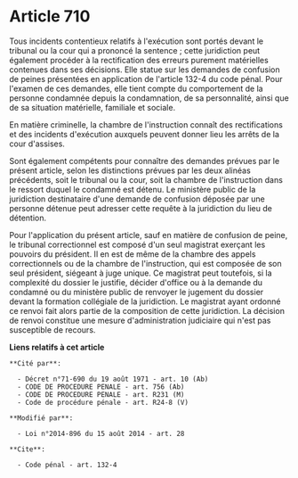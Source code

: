# Article 710

Tous incidents contentieux relatifs à l'exécution sont portés devant le tribunal ou la cour qui a prononcé la sentence ;
cette juridiction peut également procéder à la rectification des erreurs purement matérielles contenues dans ses décisions.
Elle statue sur les demandes de confusion de peines présentées en application de l'article 132-4 du code pénal. Pour l'examen
de ces demandes, elle tient compte du comportement de la personne condamnée depuis la condamnation, de sa personnalité, ainsi
que de sa situation matérielle, familiale et sociale. 

En matière criminelle, la chambre de l'instruction connaît des rectifications et des incidents d'exécution auxquels peuvent
donner lieu les arrêts de la cour d'assises.

Sont également compétents pour connaître des demandes prévues par le présent article, selon les distinctions prévues par les
deux alinéas précédents, soit le tribunal ou la cour, soit la chambre de l'instruction dans le ressort duquel le condamné est
détenu. Le ministère public de la juridiction destinataire d'une demande de confusion déposée par une personne détenue peut
adresser cette requête à la juridiction du lieu de détention.

Pour l'application du présent article, sauf en matière de confusion de peine, le tribunal correctionnel est composé d'un seul
magistrat exerçant les pouvoirs du président. Il en est de même de la chambre des appels correctionnels ou de la chambre de
l'instruction, qui est composée de son seul président, siégeant à juge unique. Ce magistrat peut toutefois, si la complexité
du dossier le justifie, décider d'office ou à la demande du condamné ou du ministère public de renvoyer le jugement du
dossier devant la formation collégiale de la juridiction. Le magistrat ayant ordonné ce renvoi fait alors partie de la
composition de cette juridiction. La décision de renvoi constitue une mesure d'administration judiciaire qui n'est pas
susceptible de recours.

**Liens relatifs à cet article**

	**Cité par**:

	  - Décret n°71-690 du 19 août 1971 - art. 10 (Ab)
	  - CODE DE PROCEDURE PENALE - art. 756 (Ab)
	  - CODE DE PROCEDURE PENALE - art. R231 (M)
	  - Code de procédure pénale - art. R24-8 (V)

	**Modifié par**:

	  - Loi n°2014-896 du 15 août 2014 - art. 28

	**Cite**:

	  - Code pénal - art. 132-4

